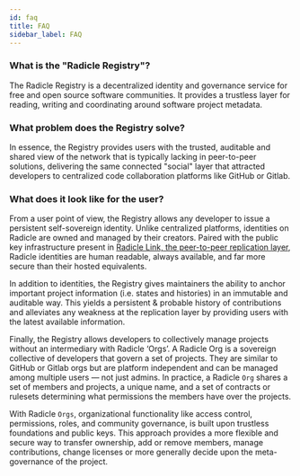 ```yaml
---
id: faq
title: FAQ
sidebar_label: FAQ
---
```


### What is the "Radicle Registry"?

The Radicle Registry is a decentralized identity and governance service for free and open source software communities. It provides a trustless layer for reading, writing and coordinating around software project metadata.

### What problem does the Registry solve?

In essence, the Registry provides users with the trusted, auditable and shared view of the network that is typically lacking in peer-to-peer solutions, delivering the same connected "social" layer that attracted developers to centralized code collaboration platforms like GitHub or Gitlab.

### What does it look like for the user?

From a user point of view, the Registry allows any developer to issue a persistent self-sovereign identity. Unlike centralized platforms, identities on Radicle are owned and managed by their creators. Paired with the public key infrastructure present in <a href="https://radicle.xyz/radicle-link.html" target="_blank" rel="noopener noreferrer">Radicle Link, the peer-to-peer replication layer</a>, Radicle identities are human readable, always available, and far more secure than their hosted equivalents.

In addition to identities, the Registry gives maintainers the ability to anchor important project information (i.e. states and histories) in an immutable and auditable way. This yields a persistent & probable history of contributions and alleviates any weakness at the replication layer by providing users with the latest available information.

Finally, the Registry allows developers to collectively manage projects without an intermediary with Radicle ‘Orgs’. A Radicle Org is a sovereign collective of developers that govern a set of projects. They are similar to GitHub or Gitlab orgs but are platform independent and can be managed among multiple users — not just admins. In practice, a Radicle `Org` shares a set of members and projects, a unique name, and a set of contracts or rulesets determining what permissions the members have over the projects.

With Radicle `Orgs`, organizational functionality like access control, permissions, roles, and community governance, is built upon trustless foundations and public keys. This approach provides a more flexible and secure way to transfer ownership, add or remove members, manage contributions, change licenses or more generally decide upon the meta-governance of the project.

